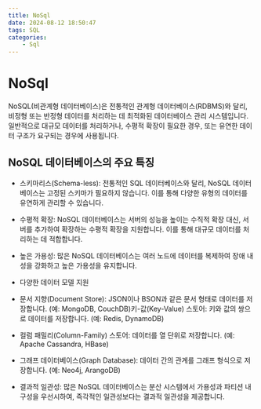 ```yaml
---
title: NoSql
date: 2024-08-12 18:50:47
tags: SQL
categories:
    - Sql
---
```

# NoSql

NoSQL(비관계형 데이터베이스)은 전통적인 관계형 데이터베이스(RDBMS)와 달리, 비정형 또는 반정형 데이터를 처리하는 데 최적화된 데이터베이스 관리 시스템입니다. 일반적으로 대규모 데이터를 처리하거나, 수평적 확장이 필요한 경우, 또는 유연한 데이터 구조가 요구되는 경우에 사용됩니다.

## NoSQL 데이터베이스의 주요 특징

- 스키마리스(Schema-less): 전통적인 SQL 데이터베이스와 달리, NoSQL 데이터베이스는 고정된 스키마가 필요하지 않습니다. 이를 통해 다양한 유형의 데이터를 유연하게 관리할 수 있습니다.

- 수평적 확장: NoSQL 데이터베이스는 서버의 성능을 높이는 수직적 확장 대신, 서버를 추가하여 확장하는 수평적 확장을 지원합니다. 이를 통해 대규모 데이터를 처리하는 데 적합합니다.

- 높은 가용성: 많은 NoSQL 데이터베이스는 여러 노드에 데이터를 복제하여 장애 내성을 강화하고 높은 가용성을 유지합니다.


- 다양한 데이터 모델 지원
- 문서 지향(Document Store): JSON이나 BSON과 같은 문서 형태로 데이터를 저장합니다. (예: MongoDB, CouchDB)키-값(Key-Value) 스토어: 키와 값의 쌍으로 데이터를 저장합니다. (예: Redis, DynamoDB)
- 컬럼 패밀리(Column-Family) 스토어: 데이터를 열 단위로 저장합니다. (예: Apache Cassandra, HBase)
- 그래프 데이터베이스(Graph Database): 데이터 간의 관계를 그래프 형식으로 저장합니다. (예: Neo4j, ArangoDB)


- 결과적 일관성: 많은 NoSQL 데이터베이스는 분산 시스템에서 가용성과 파티션 내구성을 우선시하여, 즉각적인 일관성보다는 결과적 일관성을 제공합니다.